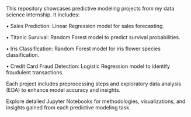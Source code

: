 This repository showcases predictive modeling projects from my data science internship. It includes:

•	Sales Prediction: Linear Regression model for sales forecasting.

•	Titanic Survival: Random Forest model to predict survival probabilities.

•	Iris Classification: Random Forest model for iris flower species classification.

•	Credit Card Fraud Detection: Logistic Regression model to identify fraudulent transactions.

Each project includes preprocessing steps and exploratory data analysis (EDA) to enhance model accuracy and insights.

Explore detailed Jupyter Notebooks for methodologies, visualizations, and insights gained from each predictive modeling task.
